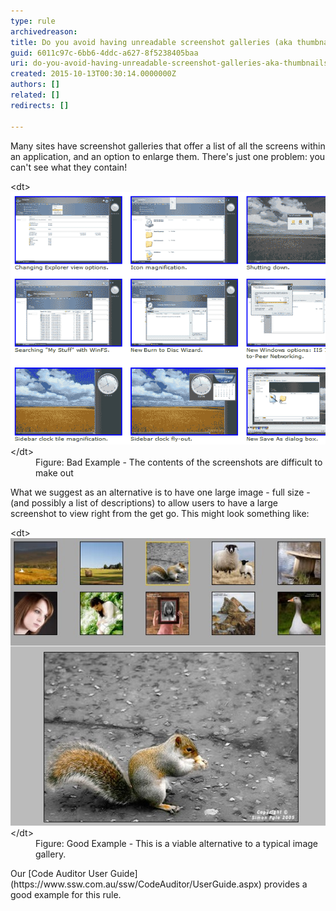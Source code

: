 ```yaml
---
type: rule
archivedreason: 
title: Do you avoid having unreadable screenshot galleries (aka thumbnails)?
guid: 6011c97c-6bb6-4ddc-a627-8f5238405baa
uri: do-you-avoid-having-unreadable-screenshot-galleries-aka-thumbnails
created: 2015-10-13T00:30:14.0000000Z
authors: []
related: []
redirects: []

---
```


Many sites have screenshot galleries that offer a list of all the screens within an application, and an option to enlarge them. There's just one problem: you can't see what they contain!

<!--endintro-->
<dl class="badImage">&lt;dt&gt;<img src="ScreenGalleryBad.gif" alt="Bad Screen Gallery">&lt;/dt&gt;<dd>Figure: Bad Example - The contents of the screenshots are difficult to make out</dd></dl>
What we suggest as an alternative is to have one large image - full size - (and possibly a list of descriptions) to allow users to have a large screenshot to view right from the get go. This might look something like:
<dl class="goodImage">&lt;dt&gt;<img src="ScreenGalleryGood.jpg" alt="">&lt;/dt&gt;<dd>Figure: Good Example - This is a viable alternative to a typical image gallery.</dd></dl>
Our [Code Auditor User Guide](https://www.ssw.com.au/ssw/CodeAuditor/UserGuide.aspx) provides a good example for this rule.
